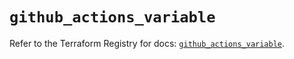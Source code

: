 # `github_actions_variable`

Refer to the Terraform Registry for docs: [`github_actions_variable`](https://registry.terraform.io/providers/integrations/github/6.0.1/docs/resources/actions_variable).
